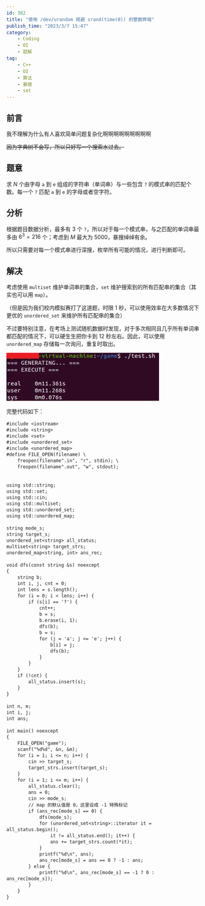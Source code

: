 ```yaml
---
id: 382
title: "使用 /dev/urandom 规避 srand(time(0)) 的整数弊端"
publish_time: "2023/3/7 15:47"
category:
    - Coding
    - OI
    - 题解
tag:
    - C++
    - OI
    - 算法
    - 暴搜
    - set
---
```


## 前言

我不理解为什么有人喜欢简单问题复杂化啊啊啊啊啊啊啊啊啊

~~因为字典树不会写，所以只好写一个搜索水过去。~~

## 题意

求 $N$ 个由字母 `a` 到 `e` 组成的字符串（单词串）与一些包含 `?` 的模式串的匹配个数。每一个 `?` 匹配 `a` 到 `e` 的字母或者空字符。

## 分析

根据题目数据分析，最多有 $3$ 个 `?`，所以对于每一个模式串，与之匹配的单词串最多由 $6^3 = 216$ 个；考虑到 $M$ 最大为 $5000$，暴搜绰绰有余。

所以只需要对每一个模式串进行深搜，枚举所有可能的情况，进行判断即可。

## 解决

考虑使用 `multiset` 维护单词串的集合，`set` 维护搜索到的所有匹配串的集合（其实也可以用 `map`）。

（但是因为我们校内模拟赛打了这道题，时限 $1$ 秒，可以使用效率在大多数情况下更优的 `unordered_set` 来维护所有匹配串的集合）

不过要特别注意，在考场上测试随机数据时发现，对于多次相同且几乎所有单词串都匹配的情况下，可以硬生生把你卡到 $12$ 秒左右。因此，可以使用 `unordered_map` 存储每一次询问，重复时取出。

![卡死你](img/382-cf-852g-1.jpg)

完整代码如下：
```
#include <iostream>
#include <string>
#include <set>
#include <unordered_set>
#include <unordered_map>
#define FILE_OPEN(filename) \
	freopen(filename".in", "r", stdin); \
	freopen(filename".out", "w", stdout);


using std::string;
using std::set;
using std::cin;
using std::multiset;
using std::unordered_set;
using std::unordered_map;

string mode_s;
string target_s;
unordered_set<string> all_status;
multiset<string> target_strs;
unordered_map<string, int> ans_rec;

void dfs(const string &s) noexcept
{
	string b;
	int i, j, cnt = 0;
	int lens = s.length();
	for (i = 0; i < lens; i++) {
		if (s[i] == '?') {
			cnt++;
			b = s;
			b.erase(i, 1);
			dfs(b);
			b = s;
			for (j = 'a'; j <= 'e'; j++) {
				b[i] = j;
				dfs(b);
			}
		}
	}
	if (!cnt) {
		all_status.insert(s);
	}
}

int n, m;
int i, j;
int ans;

int main() noexcept
{
	FILE_OPEN("game");
	scanf("%d%d", &n, &m);
	for (i = 1; i <= n; i++) {
		cin >> target_s;
		target_strs.insert(target_s);
	}
	for (i = 1; i <= m; i++) {
		all_status.clear();
		ans = 0;
		cin >> mode_s;
		// map 的默认值是 0，这里设成 -1 特殊标记
		if (ans_rec[mode_s] == 0) {
			dfs(mode_s);
			for (unordered_set<string>::iterator it = all_status.begin();
				it != all_status.end(); it++) {
				ans += target_strs.count(*it);
			}
			printf("%d\n", ans);
			ans_rec[mode_s] = ans == 0 ? -1 : ans;
		} else {
			printf("%d\n", ans_rec[mode_s] == -1 ? 0 : ans_rec[mode_s]);
		}
	}
}
```

